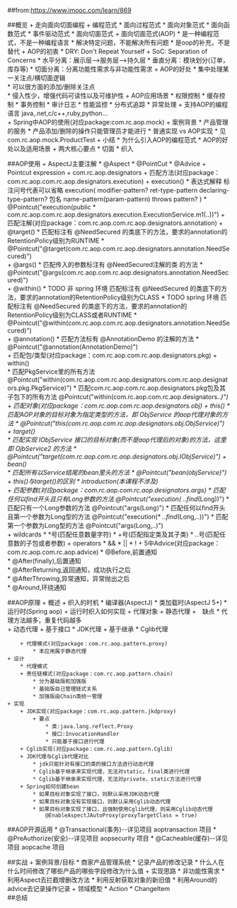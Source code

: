 ##from:https://www.imooc.com/learn/869

##概览
    + 走向面向切面编程
        + 编程范式
            * 面向过程范式
            * 面向对象范式
            * 面向函数范式
            * 事件驱动范式
            * 面向切面范式
        + 面向切面范式(AOP)
            * 是一种编程范式，不是一种编程语言
            * 解决特定问题，不能解决所有问题
            * 是oop的补充，不是替代
        + AOP的初衷
            * DRY: Don't Repeat Yourself
            + SoC: Separation of Concerns
                * 水平分离：展示层-->服务层-->持久层
                * 垂直分离：模块划分(订单，库存等)
                * 切面分离：分离功能性需求与非功能性需求
        + AOP的好处
            * 集中处理某一关注点/横切面逻辑                        
            * 可以很方面的添加/删除关注点                        
            * 侵入性少，增强代码可读性以及可维护性
        + AOP应用场景
            * 权限控制
            * 缓存控制
            * 事务控制
            * 审计日志
            * 性能监控
            * 分布式追踪
            * 异常处理
        + 支持AOP的编程语言
            java,.net,c/c++,ruby,python...    
    + Spring中AOP的使用(对应package:com.rc.aop.mock)
        + 案例背景
            * 产品管理的服务
            * 产品添加/删除的操作只能管理员才能进行
            * 普通实现 vs AOP实现
            * 见com.rc.aop.mock.ProductTest
    + 小结
        * 为什么引入AOP的编程范式
        * AOP的好处以及适用场景
        + 两大核心要点
            * 切面
            * 织入                                       

##AOP使用
    + AspectJ主要注解
        * @Aspect
        * @PointCut
        * @Advice
    + Pointcut expression
        + com.rc.aop.designators
            + 匹配方法(对应package：com.rc.aop.com.rc.aop.designators.execution)
                + execution()
                    * 表达式解释
                        标注问号代表可以省略
                        execution(
                                modifier-pattern?
                                ret-type-pattern
                                declaring-type-pattern? 包名
                                name-pattern(param-pattern)
                                throws pattern?
                        )
                    * @Pointcut("execution(public * com.rc.aop.com.rc.aop.designators.execution.ExecutionService.m1(..))")
            + 匹配注解(对应package：com.rc.aop.com.rc.aop.designators.annotation)
                + @target()
                    * 匹配标注有 @NeedSecured 的类底下的方法，要求的annotation的RetentionPolicy级别为RUNTIME
                    * @Pointcut("@target(com.rc.aop.com.rc.aop.designators.annotation.NeedSecured)")                
                + @args()
                    * 匹配传入的参数标注有 @NeedSecured注解的类 的方法
                    * @Pointcut("@args(com.rc.aop.com.rc.aop.designators.annotation.NeedSecured)")               
                + @within()
                    * TODO 非 spring 环境 匹配标注有 @NeedSecured 的类底下的方法，要求的annotation的RetentionPolicy级别为CLASS
                    * TODO spring 环境 匹配标注有 @NeedSecured 的类底下的方法，要求的annotation的RetentionPolicy级别为CLASS或者RUNTIME
                    * @Pointcut("@within(com.rc.aop.com.rc.aop.designators.annotation.NeedSecured)")               
                + @annotation()
                    * 匹配方法标有 @AnnotationDemo 的注解的方法
                    * @Pointcut("@annotation(AnnotationDemo)")                
            + 匹配包/类型(对应package：com.rc.aop.com.rc.aop.designators.pkg)
                + within()  
                    * 匹配PkgService里的所有方法
                        @Pointcut("within(com.rc.aop.com.rc.aop.designators.com.rc.aop.designators.pkg.PkgService)")
                    * 匹配com.rc.aop.com.rc.aop.designators.pkg包及其子包下的所有方法
                        @Pointcut("within(com.rc.aop.com.rc.aop.designators..*)")            
            + 匹配对象(对应package：com.rc.aop.com.rc.aop.designators.obj)
                + this()
                    * 匹配AOP对象的目标对象为指定类型的方法，即 ObjService 的aop代理对象的方法
                    * @Pointcut("this(com.rc.aop.com.rc.aop.designators.obj.ObjService)")              
                + target()                
                    * 匹配实现 IObjService 接口的目标对象(而不是aop代理后的对象)的方法，这里即 OjbService2 的方法
                    * @Pointcut("target(com.rc.aop.com.rc.aop.designators.obj.IObjService)")
                + bean()                
                    * 匹配所有以Service结尾的bean里头的方法
                    * @Pointcut("bean(objService)")   
                + this()与target()的区别
                    * introduction(本课程不涉及)                    
            + 匹配参数(对应package：com.rc.aop.com.rc.aop.designators.args) 
                * 匹配任何以find开头且只有Long参数的方法
                    @Pointcut("execution(* *..find*(Long))")
                * 匹配只有一个Long参数的方法
                    @Pointcut("args(Long)")
                * 匹配任何以find开头且第一个参数为Long型的方法
                    @Pointcut("execution(* *..find*(Long,..))")
                * 匹配第一个参数为Long型的方法
                    @Pointcut("args(Long,..)")           
        + wildcards
            * *号(匹配任意数量字符)
            * +号(匹配指定类及其子类)
            * ..号(匹配任意数的子包或者参数)
        + operators
            * &&
            * ||
            * !
    + 5中Advice(对应package：com.rc.aop.com.rc.aop.advice)
        * @Before,前置通知    
        * @After(finally),后置通知    
        * @AfterReturning,返回通知，成功执行之后    
        * @AfterThrowing,异常通知，异常抛出之后   
        * @Around,环绕通知    

##AOP原理
    + 概述
        + 织入的时机
            * 编译器(AspectJ)
            * 类加载时(AspectJ 5+)
            * 运行时(Spring aop)
        + 运行时织入如何实现
            + 代理对象
                + 静态代理
                    +　缺点
                        * 代理方法越多，重复代码越多    
                + 动态代理
                    + 基于接口
                        * JDK代理
                    + 基于继承
                        * Cglib代理
                    
        + 代理模式(对应package：com.rc.aop.pattern.proxy)
            * 本应用属于静态代理          
    + 设计
        * 代理模式
        + 责任链模式(对应package：com.rc.aop.pattern.chain)
            * 分为基础版和加强版
            * 基础版自己管理链式关系
            * 加强版由Chain类统一管理
    + 实现
        + JDK实现(对应package：com.rc.aop.pattern.jkdproxy)
            + 要点
                * 类:java.lang.reflect.Proxy
                * 接口:InvocationHandler 
                * 只能基于接口进行代理
        + Cglib实现(对应package：com.rc.aop.pattern.Cglib)
        + JDK代理与Cglib代理对比
            * jdk只能针对有接口的类的接口方法进行动态代理
            * Cglib基于继承来实现代理，无法对static，final类进行代理
            * Cglib基于继承来实现代理，无法对private，static方法进行代理
        + Spring如何创建bean  
            * 如果目标对象实现了接口，则默认采用JDK动态代理  
            * 如果目标对象没有实现接口，则默认采用Cglib动态代理  
            * 如果目标对象实现了接口，且强制使用Cglib代理，则采用Cglib动态代理  
                @EnableAspectJAutoProxy(proxyTargetClass = true)

##AOP开源运用
    * @Transactional(事务)--详见项目 aoptransaction 项目
    * @PreAuthorize(安全)--详见项目 aopsecurity 项目
    * @Cacheable(缓存)--详见项目 aopcache 项目
    
##实战
    + 案例背景/目标
        * 商家产品管理系统
        * 记录产品的修改记录
        * 什么人在什么时间修改了哪些产品的哪些字段修改为什么值
    + 实现思路
        * 非功能性需求
        * 利用Aspect去拦截增删改方法
        * 利用反射获取对象的新旧值
        * 利用Around的advice去记录操作记录
    + 领域模型
        * Action
        * ChangeItem        
##总结